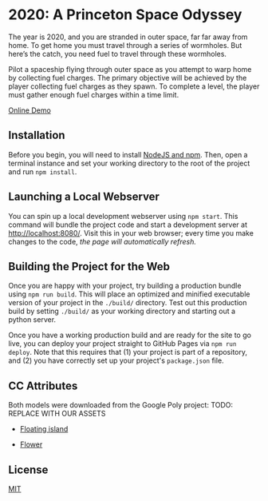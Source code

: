 # 2020: A Princeton Space Odyssey

The year is 2020, and you are stranded in outer space, far far away from home. To get home you must travel through a series of wormholes. But here’s the catch, you need fuel to travel through these wormholes.

Pilot a spaceship flying through outer space as you attempt to warp home by collecting fuel charges. The primary objective will be achieved by the player collecting fuel charges as they spawn. To complete a level, the player must gather enough fuel charges within a time limit.

[Online Demo](https://reillybova.github.io/three-seed/)

## Installation

Before you begin, you will need to install [NodeJS and npm](https://www.npmjs.com/get-npm). Then, open a terminal instance and set your working directory to the root of the project and run `npm install`.

## Launching a Local Webserver

You can spin up a local development webserver using `npm start`. This command will bundle the project code and start a development server at [http://localhost:8080/](http://localhost:8080/). Visit this in your web browser; every time you make changes to the code, _the page will automatically refresh._

## Building the Project for the Web

Once you are happy with your project, try building a production bundle using `npm run build`. This will place an optimized and minified executable version of your project in the `./build/` directory. Test out this production build by setting `./build/` as your working directory and starting out a python server.

Once you have a working production build and are ready for the site to go live, you can deploy your project straight to GitHub Pages via `npm run deploy`. Note that this requires that (1) your project is part of a repository, and (2) you have correctly set up your project's `package.json` file.

## CC Attributes

Both models were downloaded from the Google Poly project:
TODO: REPLACE WITH OUR ASSETS

-   [Floating island](https://poly.google.com/view/eEz9hdknXOi)

-   [Flower](https://poly.google.com/view/eydI4__jXpi)

## License

[MIT](./LICENSE)
